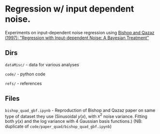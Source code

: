 # Regression w/ input dependent noise.

Experiments on input-dependent noise regression using [Bishop and Qazaz (1997): "Regression
with Input-dependent Noise: A Bayesian Treatment"](https://papers.nips.cc/paper/1996/file/b20bb95ab626d93fd976af958fbc61ba-Paper.pdf) 


## Dirs

`dataMisc/` - data for various analyses

`code/` - python code

`refs/` - references


## Files

`bishop_quad_gbf.ipynb` - Reproduction of Bishop and Qazaz paper on same type of dataset they use (Sinusoidal $y(x)$, with $x^2$ noise variance. Fitting both $y(x)$ and the log variance with 4 Gaussian basis functions.) (NB: duplicate of `code/paper_quad/bishop_quad_gbf.ipynb`)

